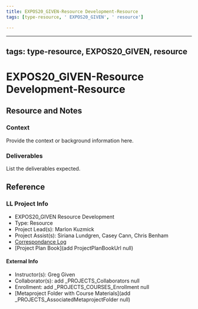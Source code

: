 ```yaml
---
title: EXPOS20_GIVEN-Resource Development-Resource
tags: [type-resource, ' EXPOS20_GIVEN', ' resource']

---
```


---
tags: type-resource, EXPOS20_GIVEN, resource
---

# EXPOS20_GIVEN-Resource Development-Resource

## Resource and Notes

### Context
Provide the context or background information here.

### Deliverables
List the deliverables expected.


## Reference
### LL Project Info
* EXPOS20_GIVEN Resource Development
* Type: Resource
* Project Lead(s): Marlon Kuzmick
* Project Assist(s): Siriana Lundgren, Casey Cann, Chris Benham
* [Correspondance Log](https://drive.google.com/drive/folders/1LDeK5QnVvNPhCJhfzJ3vV7-MydA2Q0K1?usp=drive_link)
* [Project Plan Book](add ProjectPlanBookUrl null)

#### External Info
* Instructor(s): Greg Given
* Collaborator(s): add _PROJECTS_Collaborators null
* Enrollment: add _PROJECTS_COURSES_Enrollment null
* [Metaproject Folder with Course Materials](add _PROJECTS_AssociatedMetaprojectFolder null)